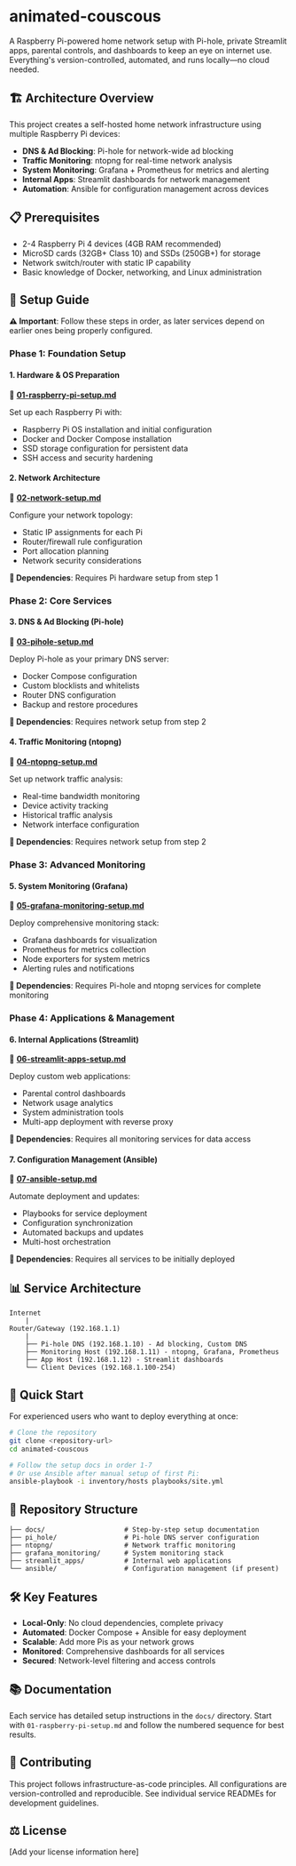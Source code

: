 # animated-couscous
A Raspberry Pi-powered home network setup with Pi-hole, private Streamlit apps, parental controls, and dashboards to keep an eye on internet use. Everything's version-controlled, automated, and runs locally—no cloud needed.

## 🏗️ Architecture Overview

This project creates a self-hosted home network infrastructure using multiple Raspberry Pi devices:

- **DNS & Ad Blocking**: Pi-hole for network-wide ad blocking
- **Traffic Monitoring**: ntopng for real-time network analysis  
- **System Monitoring**: Grafana + Prometheus for metrics and alerting
- **Internal Apps**: Streamlit dashboards for network management
- **Automation**: Ansible for configuration management across devices

## 📋 Prerequisites

- 2-4 Raspberry Pi 4 devices (4GB RAM recommended)
- MicroSD cards (32GB+ Class 10) and SSDs (250GB+) for storage
- Network switch/router with static IP capability
- Basic knowledge of Docker, networking, and Linux administration

## 🚀 Setup Guide

**⚠️ Important**: Follow these steps in order, as later services depend on earlier ones being properly configured.

### Phase 1: Foundation Setup

#### 1. Hardware & OS Preparation
📖 **[01-raspberry-pi-setup.md](docs/01-raspberry-pi-setup.md)**

Set up each Raspberry Pi with:
- Raspberry Pi OS installation and initial configuration
- Docker and Docker Compose installation
- SSD storage configuration for persistent data
- SSH access and security hardening

#### 2. Network Architecture
📖 **[02-network-setup.md](docs/02-network-setup.md)**

Configure your network topology:
- Static IP assignments for each Pi
- Router/firewall rule configuration
- Port allocation planning
- Network security considerations

**🔗 Dependencies**: Requires Pi hardware setup from step 1

### Phase 2: Core Services

#### 3. DNS & Ad Blocking (Pi-hole)
📖 **[03-pihole-setup.md](docs/03-pihole-setup.md)**

Deploy Pi-hole as your primary DNS server:
- Docker Compose configuration
- Custom blocklists and whitelists
- Router DNS configuration
- Backup and restore procedures

**🔗 Dependencies**: Requires network setup from step 2

#### 4. Traffic Monitoring (ntopng)
📖 **[04-ntopng-setup.md](docs/04-ntopng-setup.md)**

Set up network traffic analysis:
- Real-time bandwidth monitoring
- Device activity tracking
- Historical traffic analysis
- Network interface configuration

**🔗 Dependencies**: Requires network setup from step 2

### Phase 3: Advanced Monitoring

#### 5. System Monitoring (Grafana)
📖 **[05-grafana-monitoring-setup.md](docs/05-grafana-monitoring-setup.md)**

Deploy comprehensive monitoring stack:
- Grafana dashboards for visualization
- Prometheus for metrics collection
- Node exporters for system metrics
- Alerting rules and notifications

**🔗 Dependencies**: Requires Pi-hole and ntopng services for complete monitoring

### Phase 4: Applications & Management

#### 6. Internal Applications (Streamlit)
📖 **[06-streamlit-apps-setup.md](docs/06-streamlit-apps-setup.md)**

Deploy custom web applications:
- Parental control dashboards
- Network usage analytics
- System administration tools
- Multi-app deployment with reverse proxy

**🔗 Dependencies**: Requires all monitoring services for data access

#### 7. Configuration Management (Ansible)
📖 **[07-ansible-setup.md](docs/07-ansible-setup.md)**

Automate deployment and updates:
- Playbooks for service deployment
- Configuration synchronization
- Automated backups and updates
- Multi-host orchestration

**🔗 Dependencies**: Requires all services to be initially deployed

## 📊 Service Architecture

```
Internet
    |
Router/Gateway (192.168.1.1)
    |
    ├── Pi-hole DNS (192.168.1.10) - Ad blocking, Custom DNS
    ├── Monitoring Host (192.168.1.11) - ntopng, Grafana, Prometheus
    ├── App Host (192.168.1.12) - Streamlit dashboards
    └── Client Devices (192.168.1.100-254)
```

## 🔧 Quick Start

For experienced users who want to deploy everything at once:

```bash
# Clone the repository
git clone <repository-url>
cd animated-couscous

# Follow the setup docs in order 1-7
# Or use Ansible after manual setup of first Pi:
ansible-playbook -i inventory/hosts playbooks/site.yml
```

## 📁 Repository Structure

```
├── docs/                    # Step-by-step setup documentation
├── pi_hole/                 # Pi-hole DNS server configuration
├── ntopng/                  # Network traffic monitoring
├── grafana_monitoring/      # System monitoring stack
├── streamlit_apps/          # Internal web applications
└── ansible/                 # Configuration management (if present)
```

## 🛠️ Key Features

- **Local-Only**: No cloud dependencies, complete privacy
- **Automated**: Docker Compose + Ansible for easy deployment
- **Scalable**: Add more Pis as your network grows
- **Monitored**: Comprehensive dashboards for all services
- **Secured**: Network-level filtering and access controls

## 📚 Documentation

Each service has detailed setup instructions in the `docs/` directory. Start with `01-raspberry-pi-setup.md` and follow the numbered sequence for best results.

## 🤝 Contributing

This project follows infrastructure-as-code principles. All configurations are version-controlled and reproducible. See individual service READMEs for development guidelines.

## ⚖️ License

[Add your license information here]
